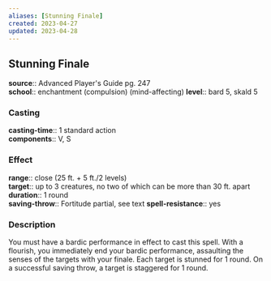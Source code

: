 ```yaml
---
aliases: [Stunning Finale]
created: 2023-04-27
updated: 2023-04-28
---
```


## Stunning Finale

**source**:: Advanced Player's Guide pg. 247  
**school**:: enchantment (compulsion) (mind-affecting)
**level**:: bard 5, skald 5

### Casting

**casting-time**:: 1 standard action  
**components**:: V, S

### Effect

**range**:: close (25 ft. + 5 ft./2 levels)  
**target**:: up to 3 creatures, no two of which can be more than 30 ft. apart  
**duration**:: 1 round  
**saving-throw**:: Fortitude partial, see text
**spell-resistance**:: yes

### Description

You must have a bardic performance in effect to cast this spell. With a flourish, you immediately end your bardic performance, assaulting the senses of the targets with your finale. Each target is stunned for 1 round. On a successful saving throw, a target is staggered for 1 round.
